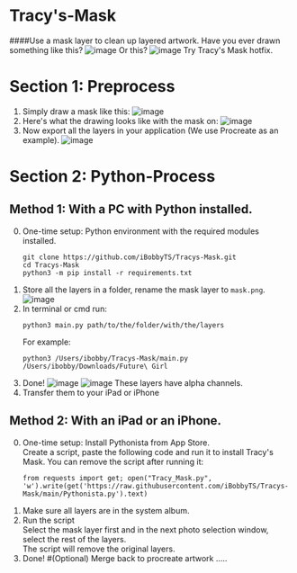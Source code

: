 # Tracy's-Mask
####Use a mask layer to clean up layered artwork.
Have you ever drawn something like this?
![image](example/Original1.png)
Or this?
![image](example/Original2.png)
Try Tracy's Mask hotfix. 
# Section 1: Preprocess
1. Simply draw a mask like this:
![image](example/Mask.png)
2. Here's what the drawing looks like with the mask on:
![image](example/WithMask.png)
3. Now export all the layers in your application (We use Procreate as an example). 
![image](example/ExportLayers.jpeg)

# Section 2: Python-Process
## Method 1: With a PC with Python installed. 
0. One-time setup: Python environment with the required modules installed. 
    ```
    git clone https://github.com/iBobbyTS/Tracys-Mask.git
    cd Tracys-Mask
    python3 -m pip install -r requirements.txt
    ```
1. Store all the layers in a folder, rename the mask layer to `mask.png`. 
![image](example/Layers.png)
2. In terminal or cmd run:
    ```
    python3 main.py path/to/the/folder/with/the/layers
    ```
    For example:
    ```
    python3 /Users/ibobby/Tracys-Mask/main.py /Users/ibobby/Downloads/Future\ Girl
    ```
3. Done!
![image](example/Done.png)
![image](example/Results.png)
These layers have alpha channels. 
4. Transfer them to your iPad or iPhone
## Method 2: With an iPad or an iPhone.
0. One-time setup: Install Pythonista from App Store.  
   Create a script, paste the following code and run it to install Tracy's Mask. You can remove the script after running it:
   ```
   from requests import get; open("Tracy_Mask.py", 'w').write(get('https://raw.githubusercontent.com/iBobbyTS/Tracys-Mask/main/Pythonista.py').text)
   ```
1. Make sure all layers are in the system album. 
2. Run the script  
   Select the mask layer first and in the next photo selection window, select the rest of the layers.  
   The script will remove the original layers.
3. Done!
#(Optional) Merge back to procreate artwork
.....
